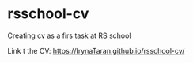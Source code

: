 # rsschool-cv
Creating cv as a firs task at RS school

Link t the CV: https://IrynaTaran.github.io/rsschool-cv/

